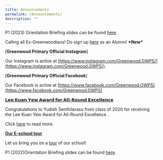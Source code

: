 ```yaml
---
title: Announcements
permalink: /Announcements/
description: ""
---
```

P1 (2023) Orientation Briefing slides can be found [here](/files/P1%20BRIEFING/P1%20Orientation%20Mass%20Briefing%20Slides_website.pdf) .

Calling all Ex-Greenwoodians! Do sign up [here](https://go.gov.sg/greenwoodalumni) as an Alumni! **\*New\***

[**Greenwood Primary Official Instagram**]

Our Instagram is active at [https://www.instagram.com/Greenwood.GWPS/](https://www.instagram.com/Greenwood.GWPS/).


[**Greenwood Primary Official Facebook**]

Our Facebook is active at [https://www.facebook.com/Greenwood.GWPS](https://www.facebook.com/Greenwood.GWPS)

[**𝗟𝗲𝗲 𝗞𝘂𝗮𝗻 𝗬𝗲𝘄 𝗔𝘄𝗮𝗿𝗱 𝗳𝗼𝗿 𝗔𝗹𝗹-𝗥𝗼𝘂𝗻𝗱 𝗘𝘅𝗰𝗲𝗹𝗹𝗲𝗻𝗰𝗲**](https://greenwoodpri-moe-edu-sg-admin.cwp.sg/#)

Congratulations to Yudish Senthilarasu from class of 2020 for receiving the Lee Kuan Yew Award for All-Round Excellence .

Click [here](https://www.facebook.com/Greenwood.GWPS/photos/a.120477380222083/148805670722587/) to read more.

[**Our E-school tour**](https://greenwoodpri-moe-edu-sg-admin.cwp.sg/#)

Let us bring you on a [tour](https://greenwoodpri-moe-edu-sg-admin.cwp.sg/useful-links/media/school-videos) of our school!

P1 (2022)Orientation Briefing slides can be found [here](http://greenwoodpri-moe-edu-sg-admin.cwp.sg/qql/slot/u189/Documents/2021/P1/P1%20e-orientation%202021_Main%20Session.pdf).